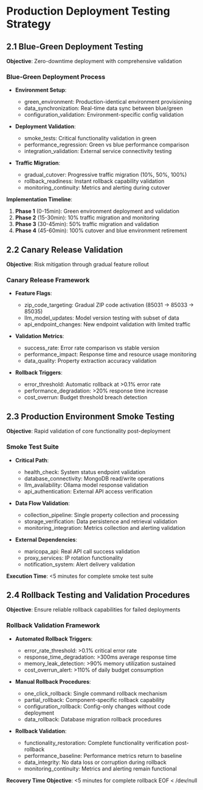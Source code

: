 # Production Deployment Testing Strategy

## 2.1 Blue-Green Deployment Testing

**Objective**: Zero-downtime deployment with comprehensive validation

### Blue-Green Deployment Process
- **Environment Setup**:
  - green_environment: Production-identical environment provisioning
  - data_synchronization: Real-time data sync between blue/green
  - configuration_validation: Environment-specific config validation

- **Deployment Validation**:
  - smoke_tests: Critical functionality validation in green
  - performance_regression: Green vs blue performance comparison
  - integration_validation: External service connectivity testing

- **Traffic Migration**:
  - gradual_cutover: Progressive traffic migration (10%, 50%, 100%)
  - rollback_readiness: Instant rollback capability validation
  - monitoring_continuity: Metrics and alerting during cutover

**Implementation Timeline**:
1. **Phase 1** (0-15min): Green environment deployment and validation
2. **Phase 2** (15-30min): 10% traffic migration and monitoring
3. **Phase 3** (30-45min): 50% traffic migration and validation
4. **Phase 4** (45-60min): 100% cutover and blue environment retirement

## 2.2 Canary Release Validation

**Objective**: Risk mitigation through gradual feature rollout

### Canary Release Framework
- **Feature Flags**:
  - zip_code_targeting: Gradual ZIP code activation (85031 → 85033 → 85035)
  - llm_model_updates: Model version testing with subset of data
  - api_endpoint_changes: New endpoint validation with limited traffic

- **Validation Metrics**:
  - success_rate: Error rate comparison vs stable version
  - performance_impact: Response time and resource usage monitoring
  - data_quality: Property extraction accuracy validation

- **Rollback Triggers**:
  - error_threshold: Automatic rollback at >0.1% error rate
  - performance_degradation: >20% response time increase
  - cost_overrun: Budget threshold breach detection

## 2.3 Production Environment Smoke Testing

**Objective**: Rapid validation of core functionality post-deployment

### Smoke Test Suite
- **Critical Path**:
  - health_check: System status endpoint validation
  - database_connectivity: MongoDB read/write operations
  - llm_availability: Ollama model response validation
  - api_authentication: External API access verification

- **Data Flow Validation**:
  - collection_pipeline: Single property collection and processing
  - storage_verification: Data persistence and retrieval validation
  - monitoring_integration: Metrics collection and alerting validation

- **External Dependencies**:
  - maricopa_api: Real API call success validation
  - proxy_services: IP rotation functionality
  - notification_system: Alert delivery validation

**Execution Time**: <5 minutes for complete smoke test suite

## 2.4 Rollback Testing and Validation Procedures

**Objective**: Ensure reliable rollback capabilities for failed deployments

### Rollback Validation Framework
- **Automated Rollback Triggers**:
  - error_rate_threshold: >0.1% critical error rate
  - response_time_degradation: >300ms average response time
  - memory_leak_detection: >90% memory utilization sustained
  - cost_overrun_alert: >110% of daily budget consumption

- **Manual Rollback Procedures**:
  - one_click_rollback: Single command rollback mechanism
  - partial_rollback: Component-specific rollback capability
  - configuration_rollback: Config-only changes without code deployment
  - data_rollback: Database migration rollback procedures

- **Rollback Validation**:
  - functionality_restoration: Complete functionality verification post-rollback
  - performance_baseline: Performance metrics return to baseline
  - data_integrity: No data loss or corruption during rollback
  - monitoring_continuity: Metrics and alerting remain functional

**Recovery Time Objective**: <5 minutes for complete rollback
EOF < /dev/null
